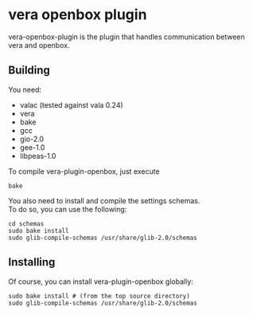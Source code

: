 vera openbox plugin
===================

vera-openbox-plugin is the plugin that handles communication between vera
and openbox.

Building
--------

You need:

* valac (tested against vala 0.24)
* vera
* bake
* gcc
* gio-2.0
* gee-1.0
* libpeas-1.0

To compile vera-plugin-openbox, just execute

	bake

You also need to install and compile the settings schemas.  
To do so, you can use the following:

	cd schemas
	sudo bake install
	sudo glib-compile-schemas /usr/share/glib-2.0/schemas

Installing
----------

Of course, you can install vera-plugin-openbox globally:

	sudo bake install # (from the top source directory)
	sudo glib-compile-schemas /usr/share/glib-2.0/schemas
